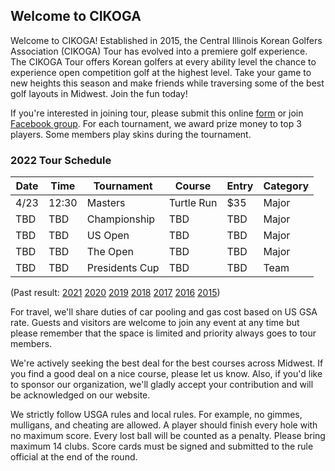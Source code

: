 ## Welcome to CIKOGA

Welcome to CIKOGA! Established in 2015, the Central Illinois Korean Golfers Association (CIKOGA) Tour has evolved into a premiere golf experience.  The CIKOGA Tour offers Korean golfers at every ability level the chance to experience open competition golf at the highest level.  Take your game to new heights this season and make friends while traversing some of the best golf layouts in Midwest.  Join the fun today!

  If you're interested in joining tour, please submit this online [form](https://docs.google.com/forms/d/e/1FAIpQLSdHvyu-MuOOkt3f6LIAynZAWKKIko3WvSRsnhiOyObXOtwUdw/viewform) or join [Facebook group](https://www.facebook.com/groups/cikoga/). For each tournament, we award prize money to top 3 players. Some members play skins during the tournament.
  
### 2022 Tour Schedule

| Date | Time  | Tournament     | Course     | Entry | Category |
|------|-------|----------------|------------|-------|----------|
| 4/23 | 12:30 | Masters        | Turtle Run | $35   | Major    |
| TBD  | TBD   | Championship   | TBD        | TBD   | Major    |
| TBD  | TBD   | US Open        | TBD        | TBD   | Major    |
| TBD  | TBD   | The Open       | TBD        | TBD   | Major    |
| TBD  | TBD   | Presidents Cup | TBD        | TBD   | Team     |

(Past result: [2021](2021) [2020](2020) [2019](2019) [2018](2018) [2017](2017) [2016](2016) [2015](2015))

 For travel, we'll share duties of car pooling and gas cost based on US GSA rate. Guests and visitors are welcome to join any event at any time but please remember that the space is limited and priority always goes to tour members. 

  We're actively seeking the best deal for the best courses across Midwest. If you find a good deal on a nice course, please let us know. Also, if you'd like to sponsor our organization, we'll gladly accept your contribution and will be acknowledged on our website.

  We strictly follow USGA rules and local rules. For example, no gimmes, mulligans, and cheating are allowed. A player should finish every hole with no maximum score. Every lost ball will be counted as a penalty. Please bring maximum 14 clubs. Score cards must be signed and submitted to the rule official at the end of the round.
